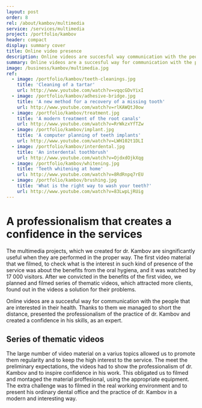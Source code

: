 ```yaml
---
layout: post
order: 8
rel: /about/kambov/multimedia
service: /services/multimedia
project: /portfolio/kambov
header: compact
display: summary cover
title: Online video presence
description: Online videos are succesful way communication with the people that are interested in their health.
summary: Online videos are a succesful way for communication with the people that are interested in their health. The large number of video materials on varius topics allowed us to promote them regularity and to keep the high interest to the service.
image: /business/kambov/multimedia.jpg
ref:
  - image: /portfolio/kambov/teeth-cleanings.jpg
    title: 'Cleaning of a tartar'
    url: http://www.youtube.com/watch?v=vqqcGDvYixI
  - image: /portfolio/kambov/adhesive-bridge.jpg
    title: 'A new method for a recovery of a missing tooth'
    url: http://www.youtube.com/watch?v=rlKAWQtJ0ow
  - image: /portfolio/kambov/treatment.jpg
    title: 'A modern treatment of the root canals'
    url: http://www.youtube.com/watch?v=RrWkzxYfTZw
  - image: /portfolio/kambov/implant.jpg
    title: 'A computer planning of teeth implants'
    url: http://www.youtube.com/watch?v=LWH102t1DLI
  - image: /portfolio/kambov/interdental.jpg
    title: 'An interdental toothbrush'
    url: http://www.youtube.com/watch?v=OjdxdOjkXqg
  - image: /portfolio/kambov/whitening.jpg
    title: 'Teeth whitening at home'
    url: http://www.youtube.com/watch?v=8RdRnpq7rEU
  - image: /portfolio/kambov/brushing.jpg
    title: 'What is the right way to wash your teeth?'
    url: http://www.youtube.com/watch?v=83LwpLjRUig
---
```

# A professionalism that creates a confidence in the services
The multimedia projects, which we created for dr. Kambov are singnificantly useful when they are performed in the proper way. The first video material that we filmed, to check what is the interest in such kind of presence of the service was about the benefits from the oral hygiena, and it was watched by 17 000 visitors. After we convicted in the benefits of the first video, we planned and filmed series of thematic videos, which attracted more clients, found out in the videos a solution for their problems. 

Online videos are a succesful way for communication with the people that are interested in their health. Thanks to them we managed to short the distance, presented the professionalism of the practice of dr. Kambov and created a confidence in his skills, as an expert.

## Series of thematic videos
The large number of video material on a varius topics allowed us to promote them regularity  and to keep the high interest to the service. The meet the preliminary expectations, the videos had to show the professionalism of dr. Kambov and to inspire confidence in his work. This obligated us to filmed and montaged the material proffesional, using the appropriate equipment. The extra challenge was to filmed in the real working environment  and to present his ordinary dental office and the practice of dr. Kambov in a modern and interesting way.